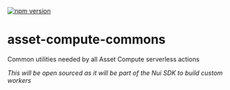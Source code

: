 <!--- when a new release happens, the VERSION and URL in the badge have to be manually updated because it's a private registry --->
[![npm version](https://img.shields.io/badge/%40nui%2Fasset--compute--commons-7.0.0-blue.svg)](https://artifactory.corp.adobe.com/artifactory/npm-nui-release/@nui/asset-compute-commons/-/@nui/asset-compute-commons-7.0.0.tgz)

# asset-compute-commons
Common utilities needed by all Asset Compute serverless actions

_This will be open sourced as it will be part of the Nui SDK to build custom workers_
